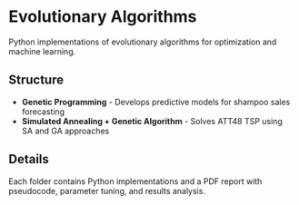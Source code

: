 # Evolutionary Algorithms
Python implementations of evolutionary algorithms for optimization and machine learning.

## Structure
- **Genetic Programming** - Develops predictive models for shampoo sales forecasting
- **Simulated Annealing + Genetic Algorithm** - Solves ATT48 TSP using SA and GA approaches

## Details
Each folder contains Python implementations and a PDF report with pseudocode, parameter tuning, and results analysis.
